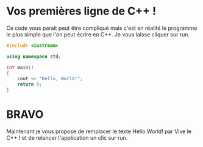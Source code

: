 # Vos premières ligne de C++ !
Ce code vous parait peut être compliqué mais c'est en réalité le programme le plus simple que l'on
peut écrire en C++. Je vous laisse cliquer sur run.


```C++ runnable
#include <iostream>

using namespace std;

int main() 
{
    cout << "Hello, World!";
    return 0;
}
```

# BRAVO

Maintenant je vous propose de remplacer le texte Hello World! par Vive le C++ ! et de relancer
l'application un clic sur run.
